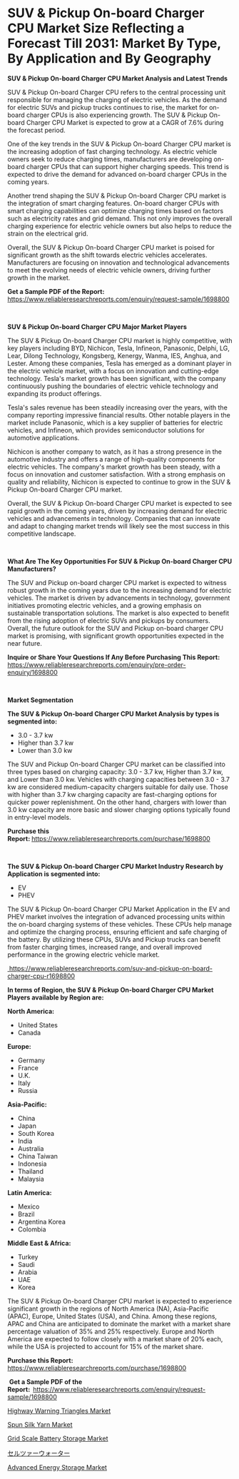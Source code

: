 <p><h1>SUV & Pickup On-board Charger CPU Market Size Reflecting a Forecast Till 2031: Market By Type, By Application and By Geography</h1></p><p><strong>SUV & Pickup On-board Charger CPU Market Analysis and Latest Trends</strong></p>
<p><p>SUV & Pickup On-board Charger CPU refers to the central processing unit responsible for managing the charging of electric vehicles. As the demand for electric SUVs and pickup trucks continues to rise, the market for on-board charger CPUs is also experiencing growth. The SUV & Pickup On-board Charger CPU Market is expected to grow at a CAGR of 7.6% during the forecast period.</p><p>One of the key trends in the SUV & Pickup On-board Charger CPU market is the increasing adoption of fast charging technology. As electric vehicle owners seek to reduce charging times, manufacturers are developing on-board charger CPUs that can support higher charging speeds. This trend is expected to drive the demand for advanced on-board charger CPUs in the coming years.</p><p>Another trend shaping the SUV & Pickup On-board Charger CPU market is the integration of smart charging features. On-board charger CPUs with smart charging capabilities can optimize charging times based on factors such as electricity rates and grid demand. This not only improves the overall charging experience for electric vehicle owners but also helps to reduce the strain on the electrical grid.</p><p>Overall, the SUV & Pickup On-board Charger CPU market is poised for significant growth as the shift towards electric vehicles accelerates. Manufacturers are focusing on innovation and technological advancements to meet the evolving needs of electric vehicle owners, driving further growth in the market.</p></p>
<p><strong>Get a Sample PDF of the Report:&nbsp;</strong> <a href="https://www.reliableresearchreports.com/enquiry/request-sample/1698800">https://www.reliableresearchreports.com/enquiry/request-sample/1698800</a></p>
<p>&nbsp;</p>
<p><strong>SUV & Pickup On-board Charger CPU Major Market Players</strong></p>
<p><p>The SUV & Pickup On-board Charger CPU market is highly competitive, with key players including BYD, Nichicon, Tesla, Infineon, Panasonic, Delphi, LG, Lear, Dilong Technology, Kongsberg, Kenergy, Wanma, IES, Anghua, and Lester. Among these companies, Tesla has emerged as a dominant player in the electric vehicle market, with a focus on innovation and cutting-edge technology. Tesla's market growth has been significant, with the company continuously pushing the boundaries of electric vehicle technology and expanding its product offerings.</p><p>Tesla's sales revenue has been steadily increasing over the years, with the company reporting impressive financial results. Other notable players in the market include Panasonic, which is a key supplier of batteries for electric vehicles, and Infineon, which provides semiconductor solutions for automotive applications.</p><p>Nichicon is another company to watch, as it has a strong presence in the automotive industry and offers a range of high-quality components for electric vehicles. The company's market growth has been steady, with a focus on innovation and customer satisfaction. With a strong emphasis on quality and reliability, Nichicon is expected to continue to grow in the SUV & Pickup On-board Charger CPU market.</p><p>Overall, the SUV & Pickup On-board Charger CPU market is expected to see rapid growth in the coming years, driven by increasing demand for electric vehicles and advancements in technology. Companies that can innovate and adapt to changing market trends will likely see the most success in this competitive landscape.</p></p>
<p>&nbsp;</p>
<p><strong>What Are The Key Opportunities For SUV & Pickup On-board Charger CPU Manufacturers?</strong></p>
<p><p>The SUV and Pickup on-board charger CPU market is expected to witness robust growth in the coming years due to the increasing demand for electric vehicles. The market is driven by advancements in technology, government initiatives promoting electric vehicles, and a growing emphasis on sustainable transportation solutions. The market is also expected to benefit from the rising adoption of electric SUVs and pickups by consumers. Overall, the future outlook for the SUV and Pickup on-board charger CPU market is promising, with significant growth opportunities expected in the near future.</p></p>
<p><strong>Inquire or Share Your Questions If Any Before Purchasing This Report:</strong> <a href="https://www.reliableresearchreports.com/enquiry/pre-order-enquiry/1698800">https://www.reliableresearchreports.com/enquiry/pre-order-enquiry/1698800</a></p>
<p>&nbsp;</p>
<p><strong>Market Segmentation</strong></p>
<p><strong>The SUV & Pickup On-board Charger CPU Market Analysis by types is segmented into:</strong></p>
<p><ul><li>3.0 - 3.7 kw</li><li>Higher than 3.7 kw</li><li>Lower than 3.0 kw</li></ul></p>
<p><p>The SUV and Pickup On-board Charger CPU market can be classified into three types based on charging capacity: 3.0 - 3.7 kw, Higher than 3.7 kw, and Lower than 3.0 kw. Vehicles with charging capacities between 3.0 - 3.7 kw are considered medium-capacity chargers suitable for daily use. Those with higher than 3.7 kw charging capacity are fast-charging options for quicker power replenishment. On the other hand, chargers with lower than 3.0 kw capacity are more basic and slower charging options typically found in entry-level models.</p></p>
<p><strong>Purchase this Report:&nbsp;</strong><a href="https://www.reliableresearchreports.com/purchase/1698800">https://www.reliableresearchreports.com/purchase/1698800</a></p>
<p>&nbsp;</p>
<p><strong>The SUV & Pickup On-board Charger CPU Market Industry Research by Application is segmented into:</strong></p>
<p><ul><li>EV</li><li>PHEV</li></ul></p>
<p><p>The SUV & Pickup On-board Charger CPU Market Application in the EV and PHEV market involves the integration of advanced processing units within the on-board charging systems of these vehicles. These CPUs help manage and optimize the charging process, ensuring efficient and safe charging of the battery. By utilizing these CPUs, SUVs and Pickup trucks can benefit from faster charging times, increased range, and overall improved performance in the growing electric vehicle market.</p></p>
<p><a href="https://www.reliableresearchreports.com/suv-and-pickup-on-board-charger-cpu-r1698800">&nbsp;https://www.reliableresearchreports.com/suv-and-pickup-on-board-charger-cpu-r1698800</a></p>
<p><strong>In terms of Region, the SUV & Pickup On-board Charger CPU Market Players available by Region are:</strong></p>
<p>
    <p> <strong> North America: </strong>
        <ul>
            <li>United States</li>
            <li>Canada</li>
        </ul>
        </p> 
    <p> <strong> Europe: </strong>
        <ul>
            <li>Germany</li>
            <li>France</li>
            <li>U.K.</li>
            <li>Italy</li>
            <li>Russia</li>
        </ul>
        </p> 
    <p> <strong> Asia-Pacific: </strong>
        <ul>
            <li>China</li>
            <li>Japan</li>
            <li>South Korea</li>
            <li>India</li>
            <li>Australia</li>
            <li>China Taiwan</li>
            <li>Indonesia</li>
            <li>Thailand</li>
            <li>Malaysia</li>
        </ul>
        </p> 
    <p> <strong> Latin America: </strong>
        <ul>
            <li>Mexico</li>
            <li>Brazil</li>
            <li>Argentina Korea</li>
            <li>Colombia</li>
        </ul>
        </p> 
    <p> <strong> Middle East & Africa: </strong>
        <ul>
            <li>Turkey</li>
            <li>Saudi</li>
            <li>Arabia</li>
            <li>UAE</li>
            <li>Korea</li>
        </ul>
    </p>
    </p>
<p><p>The SUV & Pickup On-board Charger CPU market is expected to experience significant growth in the regions of North America (NA), Asia-Pacific (APAC), Europe, United States (USA), and China. Among these regions, APAC and China are anticipated to dominate the market with a market share percentage valuation of 35% and 25% respectively. Europe and North America are expected to follow closely with a market share of 20% each, while the USA is projected to account for 15% of the market share.</p></p>
<p><strong>Purchase this Report: </strong><a href="https://www.reliableresearchreports.com/purchase/1698800">https://www.reliableresearchreports.com/purchase/1698800</a></p>
<p>&nbsp;<strong>Get a Sample PDF of the Report:&nbsp;&nbsp;</strong><a href="https://www.reliableresearchreports.com/enquiry/request-sample/1698800">https://www.reliableresearchreports.com/enquiry/request-sample/1698800</a></p>
<p><strong></strong></p>
<p><p><a href="https://github.com/nicoletavirag/Market-Research-Report-List-3/blob/main/highway-warning-triangles-market.md">Highway Warning Triangles Market</a></p><p><a href="https://github.com/mauripalmi/Market-Research-Report-List-3/blob/main/spun-silk-yarn-market.md">Spun Silk Yarn Market</a></p><p><a href="https://www.linkedin.com/pulse/grid-scale-battery-storage-market-insight-trends-growth-h9eef">Grid Scale Battery Storage Market</a></p><p><a href="https://github.com/RudyBoyer2017/Market-Research-Report-List-1/blob/main/231076365725.md">セルツァーウォーター</a></p><p><a href="https://www.linkedin.com/pulse/advanced-energy-storage-market-analysis-its-cagr-segmentation-1zjdf">Advanced Energy Storage Market</a></p></p>